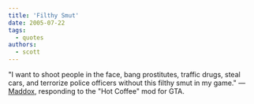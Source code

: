```yaml
---
title: 'Filthy Smut'
date: 2005-07-22
tags:
  - quotes
authors:
  - scott
---
```


"I want to shoot people in the face, bang prostitutes, traffic drugs, steal cars, and terrorize police officers without this filthy smut in my game." — [Maddox](http://www.thebestpageintheuniverse.net/c.cgi?u=ticket_to_hell), responding to the "Hot Coffee" mod for GTA.
